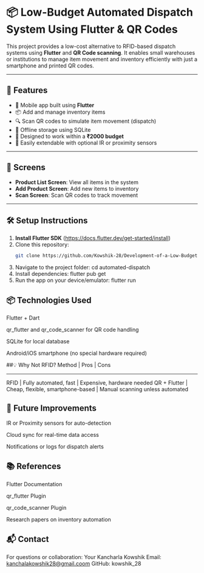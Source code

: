 # 📦 Low-Budget Automated Dispatch System Using Flutter & QR Codes

This project provides a low-cost alternative to RFID-based dispatch systems using **Flutter** and **QR Code scanning**. It enables small warehouses or institutions to manage item movement and inventory efficiently with just a smartphone and printed QR codes.

---

## 🚀 Features

- 📱 Mobile app built using **Flutter**
- 📦 Add and manage inventory items
- 🔍 Scan QR codes to simulate item movement (dispatch)
- 🧠 Offline storage using SQLite
- 💸 Designed to work within a **₹2000 budget**
- 🧰 Easily extendable with optional IR or proximity sensors

---

## 📲 Screens

- **Product List Screen**: View all items in the system
- **Add Product Screen**: Add new items to inventory
- **Scan Screen**: Scan QR codes to track movement

---

## 🛠️ Setup Instructions

1. **Install Flutter SDK** (https://docs.flutter.dev/get-started/install)
2. Clone this repository:
   ```bash
   git clone https://github.com/Kowshik-28/Development-of-a-Low-Budget-Automated-Dispatch-System
3. Navigate to the project folder:
   cd automated-dispatch
4. Install dependencies:
   flutter pub get
5. Run the app on your device/emulator:
   flutter run
## 📦 Technologies Used
Flutter + Dart

qr_flutter and qr_code_scanner for QR code handling

SQLite for local database

Android/iOS smartphone (no special hardware required)

##💡 Why Not RFID?
Method       |	Pros	                             | Cons
__________________________________________________________________________________
RFID	       | Fully automated, fast              | Expensive, hardware needed
QR + Flutter |	Cheap, flexible, smartphone-based  | Manual scanning unless automated

## 🔄 Future Improvements
IR or Proximity sensors for auto-detection

Cloud sync for real-time data access

Notifications or logs for dispatch alerts

## 📚 References
Flutter Documentation

qr_flutter Plugin

qr_code_scanner Plugin

Research papers on inventory automation

## 📬 Contact
For questions or collaboration:
Your Kancharla Kowshik
Email: kanchalakowshik28@gmail.coom
GitHub: kowshik_28

